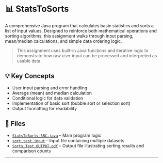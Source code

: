 # 📊 StatsToSorts

A comprehensive Java program that calculates basic statistics and sorts a list of input values. 
Designed to reinforce both mathematical operations and sorting algorithms, this assignment walks through input parsing, mean/median calculations, and simple data ordering logic.

> This assignment uses built-in Java functions and iterative logic to demonstrate how raw user input can be processed and interpreted as usable data.

## 💡 Key Concepts
- User input parsing and error handling
- Average (mean) and median calculation
- Conditional logic for data validation
- Implementation of basic sort (bubble sort or selection sort)
- Output formatting for readability

## 📂 Files

- [`StatsToSorts-SRC.java`](./StatsToSorts-SRC.java) – Main program logic
- [`sort_test_input`](./sort_test_input) – Input file containing multiple datasets
- [`Sorts_Test_OUTPUT.pdf`](./Sorts_Test_OUTPUT.pdf) – Output file illustrating sorting results and comparison counts

---
